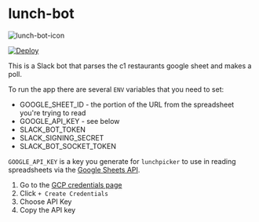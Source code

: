 # lunch-bot

![lunch-bot-icon](http://files-misc.s3.amazonaws.com/lunchbot.jpg)

[![Deploy](https://www.herokucdn.com/deploy/button.svg)](https://heroku.com/deploy)

This is a Slack bot that parses the c1 restaurants google sheet and makes a poll.

To run the app there are several `ENV` variables that you need to set:

- GOOGLE_SHEET_ID - the portion of the URL from the spreadsheet you're trying to read
- GOOGLE_API_KEY - see below
- SLACK_BOT_TOKEN
- SLACK_SIGNING_SECRET
- SLACK_BOT_SOCKET_TOKEN

`GOOGLE_API_KEY` is a key you generate for `lunchpicker` to use in reading spreadsheets via the [Google Sheets API].

1. Go to the [GCP credentials page](https://console.cloud.google.com/apis/credentials)
1. Click `+ Create Credentials`
1. Choose API Key
1. Copy the API key

[sample Sheet]: https://docs.google.com/spreadsheets/d/1fZXtKnxwcxP4GWGMRFtGun1VOnDYuiAgAR_yWlgEx_o/edit#gid=1318762544
[Google Sheets API]: https://developers.google.com/google-apps/spreadsheets/
[Slack Bots]: https://slack.com/apps/A0F7YS25R-bots
[Google Developer Console]: https://console.developers.google.com/project
[google-sheets-api]: https://www.npmjs.com/package/google-sheets-api#usage
[slack-group]: https://api.slack.com/docs/formatting#linking_to_urls
